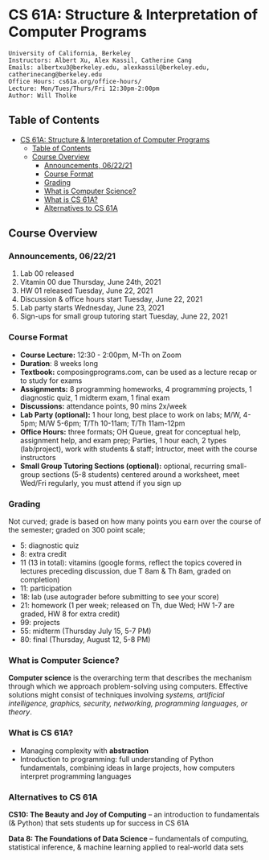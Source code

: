 # CS 61A: Structure & Interpretation of Computer Programs

    University of California, Berkeley
    Instructors: Albert Xu, Alex Kassil, Catherine Cang
    Emails: albertxu3@berkeley.edu, alexkassil@berkeley.edu,  catherinecang@berkeley.edu
    Office Hours: cs61a.org/office-hours/
    Lecture: Mon/Tues/Thurs/Fri 12:30pm-2:00pm
    Author: Will Tholke

## Table of Contents
- [CS 61A: Structure & Interpretation of Computer Programs](#cs-61a-structure--interpretation-of-computer-programs)
  - [Table of Contents](#table-of-contents)
  - [Course Overview](#course-overview)
    - [Announcements, 06/22/21](#announcements-062221)
    - [Course Format](#course-format)
    - [Grading](#grading)
    - [What is Computer Science?](#what-is-computer-science)
    - [What is CS 61A?](#what-is-cs-61a)
    - [Alternatives to CS 61A](#alternatives-to-cs-61a)

## Course Overview

### Announcements, 06/22/21

1. Lab 00 released
2. Vitamin 00 due Thursday, June 24th, 2021
3. HW 01 released Tuesday, June 22, 2021
4. Discussion & office hours start Tuesday, June 22, 2021
5. Lab party starts Wednesday, June 23, 2021
6. Sign-ups for small group tutoring start Tuesday, June 22, 2021

### Course Format

- **Course Lecture:** 12:30 - 2:00pm, M-Th on Zoom
- **Duration**: 8 weeks long
- **Textbook:** composingprograms.com, can be used as a lecture recap or to study for exams
- **Assignments:** 8 programming homeworks, 4 programming projects, 1 diagnostic quiz, 1 midterm exam, 1 final exam
- **Discussions:** attendance points, 90 mins 2x/week
- **Lab Party (optional):** 1 hour long, best place to work on labs; M/W, 4-5pm; M/W 5-6pm; T/Th 10-11am; T/Th 11am-12pm
- **Office Hours:** three formats; OH Queue, great for conceptual help, assignment help, and exam prep; Parties, 1 hour each, 2 types (lab/project), work with students & staff; Intructor, meet with the course instructors
- **Small Group Tutoring Sections (optional):** optional, recurring small-group sections (5-8 students) centered around a worksheet, meet Wed/Fri regularly, you must attend if you sign up

### Grading

Not curved; grade is based on how many points you earn over the course of the semester; graded on 300 point scale;

- 5: diagnostic quiz
- 8: extra credit
- 11 (13 in total): vitamins (google forms, reflect the topics covered in lectures preceding discussion, due T 8am & Th 8am, graded on completion)
- 11: participation
- 18: lab (use autograder before submitting to see your score)
- 21: homework (1 per week; released on Th, due Wed; HW 1-7 are graded, HW 8 for extra credit)
- 99: projects
- 55: midterm (Thursday July 15, 5-7 PM)
- 80: final (Thursday, August 12, 5-8 PM)

### What is Computer Science?

**Computer science** is the overarching term that describes the mechanism through which we approach problem-solving using computers. Effective solutions might consist of techniques involving *systems, artificial intelligence, graphics, security, networking, programming languages, or theory*.

### What is CS 61A?

- Managing complexity with **abstraction**
- Introduction to programming: full understanding of Python fundamentals, combining ideas in large projects, how computers interpret programming languages

### Alternatives to CS 61A

**CS10: The Beauty and Joy of Computing** – an introduction to fundamentals (& Python) that sets students up for success in CS 61A

**Data 8: The Foundations of Data Science** – fundamentals of computing, statistical inference, & machine learning applied to real-world data sets
